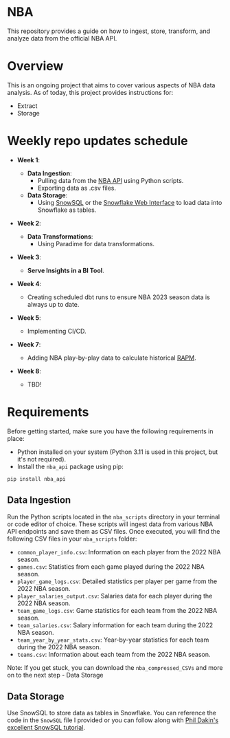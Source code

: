 # NBA
This repository provides a guide on how to ingest, store, transform, and analyze data from the official NBA API.

# Overview
This is an ongoing project that aims to cover various aspects of NBA data analysis. As of today, this project provides instructions for:

- Extract
- Storage

# Weekly repo updates schedule
- **Week 1**:
  - **Data Ingestion**:
    - Pulling data from the [NBA API](https://github.com/swar/nba_api) using Python scripts.
    - Exporting data as .csv files.
  - **Data Storage**:
    - Using [SnowSQL](https://docs.snowflake.com/en/user-guide/snowsql) or the [Snowflake Web Interface](https://docs.snowflake.com/en/user-guide/data-load-web-ui) to load data into Snowflake as tables.

- **Week 2**:
  - **Data Transformations**:
    - Using Paradime for data transformations.

- **Week 3**:
  - **Serve Insights in a BI Tool**.

- **Week 4**:
  - Creating scheduled dbt runs to ensure NBA 2023 season data is always up to date.

- **Week 5**:
  - Implementing CI/CD.

- **Week 7**:
  - Adding NBA play-by-play data to calculate historical [RAPM](https://medium.com/@johnchenmbb/calculating-rapm-steps-1-and-2-of-my-summer-plan-1a78e1476b1f).

- **Week 8**:
  - TBD!

# Requirements
Before getting started, make sure you have the following requirements in place:

- Python installed on your system (Python 3.11 is used in this project, but it's not required).
- Install the `nba_api` package using pip:
```
pip install nba_api
```

## Data Ingestion

Run the Python scripts located in the `nba_scripts` directory in your terminal or code editor of choice. These scripts will ingest data from various NBA API endpoints and save them as CSV files. Once executed, you will find the following CSV files in your `nba_scripts` folder:

- `common_player_info.csv`: Information on each player from the 2022 NBA season.
- `games.csv`: Statistics from each game played during the 2022 NBA season.
- `player_game_logs.csv`: Detailed statistics per player per game from the 2022 NBA season.
- `player_salaries_output.csv`: Salaries data for each player during the 2022 NBA season.
- `team_game_logs.csv`: Game statistics for each team from the 2022 NBA season.
- `team_salaries.csv`: Salary information for each team during the 2022 NBA season.
- `team_year_by_year_stats.csv`: Year-by-year statistics for each team during the 2022 NBA season.
- `teams.csv`: Information about each team from the 2022 NBA season.

Note: If you get stuck, you can download the `nba_compressed_CSVs` and more on to the next step - Data Storage

## Data Storage

Use SnowSQL to store data as tables in Snowflake. You can reference the code in the `SnowSQL` file I provided or you can follow along with [Phil Dakin's excellent SnowSQL tutorial](https://medium.com/@philipdakin/dbt-snowflake-basic-model-setup-845122814178).
